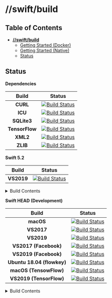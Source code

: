 # **//swift/build**

## Table of Contents

- [**//swift/build**](#--swift-build---)
  * [Getting Started (Docker)](docs/GettingStartedDocker.md)
  * [Getting Started (Native)](docs/GettingStartedWindows.md)
  * [Status](#status)

## Status

**Dependencies**

| Build | Status |
| :-: | --- |
| **CURL** | [![Build Status](https://compnerd.visualstudio.com/swift-build/_apis/build/status/CURL?branchName=master)](https://compnerd.visualstudio.com/swift-build/_build/latest?definitionId=11&branchName=master) |
| **ICU** | [![Build Status](https://compnerd.visualstudio.com/swift-build/_apis/build/status/ICU?branchName=master)](https://compnerd.visualstudio.com/swift-build/_build/latest?definitionId=9&branchName=master) |
| **SQLite3** | [![Build Status](https://compnerd.visualstudio.com/swift-build/_apis/build/status/SQLite?branchName=master)](https://compnerd.visualstudio.com/swift-build/_build/latest?definitionId=12&branchName=master) |
| **TensorFlow** | [![Build Status](https://dev.azure.com/compnerd/swift-build/_apis/build/status/tensorflow?branchName=master)](https://dev.azure.com/compnerd/swift-build/_build/latest?definitionId=44&branchName=master) |
| **XML2** | [![Build Status](https://compnerd.visualstudio.com/swift-build/_apis/build/status/XML2?branchName=master)](https://compnerd.visualstudio.com/swift-build/_build/latest?definitionId=10&branchName=master) |
| **ZLIB** | [![Build Status](https://compnerd.visualstudio.com/swift-build/_apis/build/status/zlib?branchName=master)](https://compnerd.visualstudio.com/swift-build/_build/latest?definitionId=16&branchName=master) |

**Swift 5.2**

| Build | Status |
| :-: | --- |
| **VS2019** | [![Build Status](https://compnerd.visualstudio.com/swift-build/_apis/build/status/VS2019%20Swift%205.2?branchName=master)](https://compnerd.visualstudio.com/swift-build/_build/latest?definitionId=43&branchName=master) |

<details>
  <summary>Build Contents</summary>

  - **VS2019**
    - *Toolchain*
      - ARM64
      - x64
    - *Swift SDK for Windows*
      - ARM
      - ARM64
      - x64
      - x86
    - *Swift SDK for Android*
      - ARM
      - ARM64
      - x64
      - x86
 </details>

**Swift HEAD (Development)**

| Build | Status |
| :-: | --- |
| **macOS** | [![Build Status](https://dev.azure.com/compnerd/swift-build/_apis/build/status/macOS?branchName=master)](https://dev.azure.com/compnerd/swift-build/_build/latest?definitionId=15&branchName=master) |
| **VS2017** | [![Build Status](https://dev.azure.com/compnerd/swift-build/_apis/build/status/VS2017?branchName=master)](https://dev.azure.com/compnerd/swift-build/_build/latest?definitionId=1&branchName=master) |
| **VS2019** | [![Build Status](https://dev.azure.com/compnerd/swift-build/_apis/build/status/VS2019?branchName=master)](https://dev.azure.com/compnerd/swift-build/_build/latest?definitionId=7&branchName=master) |
| **VS2017 (Facebook)** | [![Build Status](https://compnerd.visualstudio.com/swift-build/_apis/build/status/VS2017%20Swift%20(Facebook)?branchName=master)](https://compnerd.visualstudio.com/swift-build/_build/latest?definitionId=5&branchName=master) |
| **VS2019 (Facebook)** | [![Build Status](https://compnerd.visualstudio.com/swift-build/_apis/build/status/VS2019%20Swift%20(Facebook)?branchName=master)](https://compnerd.visualstudio.com/swift-build/_build/latest?definitionId=31&branchName=master) |
| **Ubuntu 18.04 (flowkey)** | [![Build Status](https://compnerd.visualstudio.com/swift-build/_apis/build/status/Ubuntu%2018.04%20(flowkey)?branchName=master)](https://compnerd.visualstudio.com/swift-build/_build/latest?definitionId=14&branchName=master) |
| **macOS (TensowFlow)** | [![Build Status](https://dev.azure.com/compnerd/swift-build/_apis/build/status/macOS%20Swift%20TensorFlow?branchName=master)](https://dev.azure.com/compnerd/swift-build/_build/latest?definitionId=47&branchName=master) |
| **VS2019 (TensorFlow)**| [![Build Status](https://dev.azure.com/compnerd/swift-build/_apis/build/status/VS2019%20Swift%20TensorFlow%20(Google)?branchName=master)](https://dev.azure.com/compnerd/swift-build/_build/latest?definitionId=46&branchName=master) |

<details>
  <summary>Build Contents</summary>

  - **macOS**
    - *Toolchain (llvm, clang, lld, lldb, swift)*
      - x64
    - *xctoolchain*
      - x64

  - **VS2017**
    - *Toolchain (llvm, clang, lld, lldb, swift)*
      - x64
  
  - **VS2019**
    - *Toolchain (llvm, clang, lld, lldb, swift)*
      - ARM64
      - x86
    - *Swift SDK for Android (swift, libdispatch, foundation, xctest)*
      - ARM
      - ARM64
      - x64
      - x86
    - *Swift SDK for Windows (swift, libdispatch, foundation, xctest)*
      - ARM
      - ARM64
      - x64
      - x86
    - *Swift Developer Tools (llbuild)*
      - ARM64
      - x64
    - *MSI*
      - Toolchain
        - x64

  - **VS2017 (Facebook)**
    - *Toolchain (llvm, clang, lld, lldb, swift)*
      - X64
    - *Swift SDK for Windows (swift, libdispatch, foundation, xctest)*
      - ARM
      - ARM64
      - x64
      - x86

  - **VS2019 (Facebook)**
    - *Toolchain (llvm, clang, lld, lldb, swift)*
      - x64
    - *Swift SDK for Windows (libdispatch, foundation, xctest)*
      - ARM
      - ARM64
      - x64
      - x86

  - **Ubuntu 18.04 (flowkey)**
    - *Toolchain (llvm, clang, lld, lldb, swift)*
      - x64
    - *Swift SDK for Linux (swift, libdispatch, foundation, xctest)*
      - x64
    - *Swift Developer Tools (llbuild, swift-package-manager)*
      - x64
    - *debian packages*
      - toolchain
        - x64
      - ICU
        - x64
      - Developer Tools
        - x64
      - SDK
        - Linux
</details>
